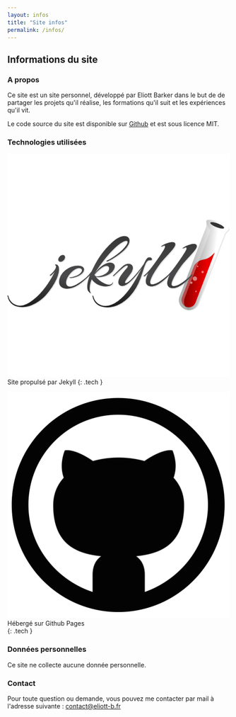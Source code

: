 ```yaml
---
layout: infos
title: "Site infos"
permalink: /infos/
---
```


## Informations du site

### A propos

Ce site est un site personnel, développé par Eliott Barker dans le but de de partager les projets qu'il réalise, les formations qu'il suit et les expériences qu'il vit.  

Le code source du site est disponible sur [Github](https://github.com/Eliott-B/portfolio) et est sous licence MIT.

### Technologies utilisées

![Jekyll](/assets/img/jekyll.png) Site propulsé par Jekyll
{: .tech }

![Github](/assets/img/github.png) Hébergé sur Github Pages  
{: .tech }

### Données personnelles

Ce site ne collecte aucune donnée personnelle.  

### Contact

Pour toute question ou demande, vous pouvez me contacter par mail à l'adresse suivante : [contact@eliott-b.fr](mailto:contact@eliott-b.fr)  
